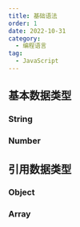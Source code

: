 ```yaml
---
title: 基础语法
order: 1
date: 2022-10-31
category:
  - 编程语言
tag:
  - JavaScript
---
```


## 基本数据类型

### String

### Number

## 引用数据类型

### Object

### Array
